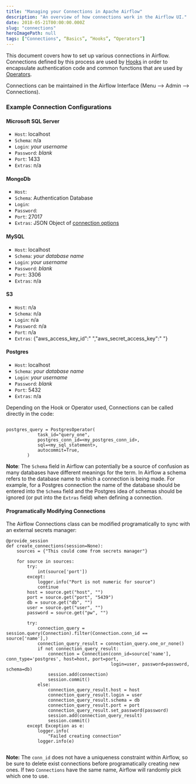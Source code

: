 ```yaml
---
title: "Managing your Connections in Apache Airflow"
description: "An overview of how connections work in the Airflow UI."
date: 2018-05-21T00:00:00.000Z
slug: "connections"
heroImagePath: null
tags: ["Connections", “Basics”, “Hooks”, “Operators”]
---
```


This document covers how to set up various connections in Airflow. Connections defined by this process are used by [Hooks](https://airflow.apache.org/concepts.html#hooks) in order to encapsulate authentication code and common functions that are used by [Operators](https://airflow.apache.org/concepts.html#operators).

Connections can be maintained in the Airflow Interface (Menu --> Admin --> Connections).

### Example Connection Configurations

#### Microsoft SQL Server

* `Host`: localhost
* `Schema`: n/a
* `Login`: _your username_
* `Password`: _blank_
* `Port`: 1433
* `Extras`: n/a

#### MongoDb

* `Host`:
* `Schema`: Authentication Database
* `Login`:
* `Password`:
* `Port`: 27017
* `Extras`: JSON Object of [connection options](https://docs.mongodb.com/manual/reference/connection-string/#connection-string-options)

#### MySQL

* `Host`: localhost
* `Schema`: _your database name_
* `Login`: _your username_
* `Password`: _blank_
* `Port`: 3306
* `Extras`: n/a

#### S3

* `Host`: n/a
* `Schema`: n/a
* `Login`: n/a
* `Password`: n/a
* `Port`: n/a
* `Extras`: {"aws_access_key_id":" ","aws_secret_access_key":" "}

#### Postgres

* `Host`: localhost
* `Schema`: _your database name_
* `Login`: _your username_
* `Password`: _blank_
* `Port`: 5432
* `Extras`: n/a

Depending on the Hook or Operator used, Connections can be called directly in the code:

```

postgres_query = PostgresOperator(
            task_id="query_one",
            postgres_conn_id=<my_postgres_conn_id>,
            sql=<my_sql_statement>,
            autocommit=True,
        )
```


**Note**: The `Schema` field in Airflow can potentially be a source of confusion as many databases have different meanings for the term.  In Airflow a schema refers to the database name to which a connection is being made.  For example, for a Postgres connection the name of the database should be entered into the `Schema` field and the Postgres idea of schemas should be ignored (or put into the `Extras` field) when defining a connection.

#### Programatically Modifying Connections
The Airflow Connections class can be modified programatically to sync with an external secrets manager:

```
@provide_session
def create_connections(session=None):
    sources = {"This could come from secrets manager"}
​
    for source in sources:
        try:
            int(source['port'])
        except:
            logger.info("Port is not numeric for source")
            continue
        host = source.get("host", "")
        port = source.get("port", "5439")
        db = source.get("db", "")
        user = source.get("user", "")
        password = source.get("pw", "")
​
        try:
            connection_query = session.query(Connection).filter(Connection.conn_id == source['name'],)
            connection_query_result = connection_query.one_or_none()
            if not connection_query_result:                    
                connection = Connection(conn_id=source['name'], conn_type='postgres', host=host, port=port,
                                        login=user, password=password, schema=db)
                session.add(connection)
                session.commit()
            else:
                connection_query_result.host = host
                connection_query_result.login = user
                connection_query_result.schema = db
                connection_query_result.port = port
                connection_query_result.set_password(password)
                session.add(connection_query_result)
                session.commit()
        except Exception as e:
            logger.info(
                "Failed creating connection"
            logger.info(e)
				
```

**Note:** The `conn_id` does not have a uniqueness constraint within Airflow, so be sure to delete exist connections before programatically creating new ones. If two `Connections` have the same name, Airflow will randomly pick which one to use.